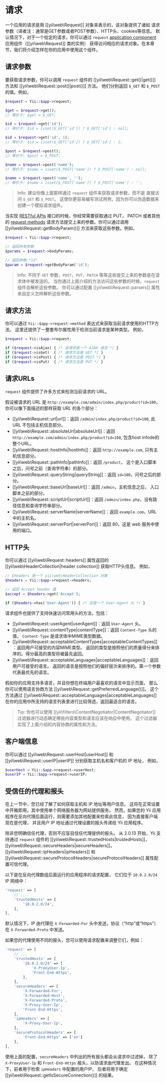 请求
========

一个应用的请求是用 [[yii\web\Request]] 对象来表示的，该对象提供了诸如
请求参数（译者注：通常是GET参数或者POST参数）、HTTP头、cookies等信息。
默认情况下，对于一个给定的请求，你可以通过 `request` [application component](structure-application-components.md) 应用组件（[[yii\web\Request]] 类的实例）
获得访问相应的请求对象。在本章节，我们将介绍怎样在你的应用中使用这个组件。


## 请求参数 <span id="request-parameters"></span>

要获取请求参数，你可以调用 `request` 组件的 [[yii\web\Request::get()|get()]] 方法和 [[yii\web\Request::post()|post()]] 方法。
他们分别返回 `$_GET` 和 `$_POST` 的值。例如，

```php
$request = Yii::$app->request;

$get = $request->get(); 
// 等价于: $get = $_GET;

$id = $request->get('id');   
// 等价于: $id = isset($_GET['id']) ? $_GET['id'] : null;

$id = $request->get('id', 1);   
// 等价于: $id = isset($_GET['id']) ? $_GET['id'] : 1;

$post = $request->post(); 
// 等价于: $post = $_POST;

$name = $request->post('name');   
// 等价于: $name = isset($_POST['name']) ? $_POST['name'] : null;

$name = $request->post('name', '');   
// 等价于: $name = isset($_POST['name']) ? $_POST['name'] : '';
```

> Info: 建议你像上面那样通过 `request` 组件来获取请求参数，而不是
直接访问 `$_GET` 和 `$_POST`。
这使你更容易编写测试用例，因为你可以伪造数据来创建一个模拟请求组件。

当实现 [RESTful APIs](rest-quick-start.md) 接口的时候，你经常需要获取通过 PUT， 
PATCH 或者其他的 [request methods](#request-methods) 
请求方法提交上来的参数。你可以通过调用 [[yii\web\Request::getBodyParam()]] 方法来获取这些参数。例如，

```php
$request = Yii::$app->request;

// 返回所有参数
$params = $request->bodyParams;

// 返回参数 "id"
$param = $request->getBodyParam('id');
```

> Info: 不同于 `GET` 参数，`POST`，`PUT`，`PATCH` 等等这些提交上来的参数是在请求体中被发送的。
当你通过上面介绍的方法访问这些参数的时候，`request` 组件会解析这些参数。
你可以通过配置 [[yii\web\Request::parsers]] 属性来自定义怎样解析这些参数。
  

## 请求方法 <span id="request-methods"></span>
 
你可以通过 `Yii::$app->request->method` 表达式来获取当前请求使用的HTTP方法。
这里还提供了一整套布尔属性用于检测当前请求是某种类型。
例如，

```php
$request = Yii::$app->request;

if ($request->isAjax) { /* 该请求是一个 AJAX 请求 */ }
if ($request->isGet)  { /* 请求方法是 GET */ }
if ($request->isPost) { /* 请求方法是 POST */ }
if ($request->isPut)  { /* 请求方法是 PUT */ }
```

## 请求URLs <span id="request-urls"></span>

`request` 组件提供了许多方式来检测当前请求的 URL。

假设被请求的 URL 是 `http://example.com/admin/index.php/product?id=100`，
你可以像下面描述的那样获取 URL 的各个部分：

* [[yii\web\Request::url|url]]：返回 `/admin/index.php/product?id=100`, 此 URL 不包括主机信息部分。
* [[yii\web\Request::absoluteUrl|absoluteUrl]]：返回 `http://example.com/admin/index.php/product?id=100`,
  包含host infode的整个URL。
* [[yii\web\Request::hostInfo|hostInfo]]：返回 `http://example.com`, 只有主机信息部分。
* [[yii\web\Request::pathInfo|pathInfo]]：返回 `/product`，
  这个是入口脚本之后，问号之前（查询字符串）的部分。
* [[yii\web\Request::queryString|queryString]]：返回 `id=100`，问号之后的部分。
* [[yii\web\Request::baseUrl|baseUrl]]：返回 `/admin`，主机信息之后，
  入口脚本之前的部分。
* [[yii\web\Request::scriptUrl|scriptUrl]]：返回 `/admin/index.php`，没有路径信息和查询字符串部分。
* [[yii\web\Request::serverName|serverName]]：返回 `example.com`，URL 中的主机名。
* [[yii\web\Request::serverPort|serverPort]]：返回 80，这是 web 服务中使用的端口。


## HTTP头 <span id="http-headers"></span> 

你可以通过 [[yii\web\Request::headers]] 属性返回的 [[yii\web\HeaderCollection|header collection]] 获取HTTP头信息。
例如，

```php
// $headers 是一个 yii\web\HeaderCollection 对象
$headers = Yii::$app->request->headers;

// 返回 Accept header 值
$accept = $headers->get('Accept');

if ($headers->has('User-Agent')) { /* 这是一个 User-Agent 头 */ }
```

请求组件也提供了支持快速访问常用头的方法，包括：

* [[yii\web\Request::userAgent|userAgent]]：返回 `User-Agent` 头。
* [[yii\web\Request::contentType|contentType]]：返回 `Content-Type` 头的值，
  `Content-Type` 是请求体中MIME类型数据。
* [[yii\web\Request::acceptableContentTypes|acceptableContentTypes]]：返回用户可接受的内容MIME类型。
  返回的类型是按照他们的质量得分来排序的。得分最高的类型将被最先返回。
* [[yii\web\Request::acceptableLanguages|acceptableLanguages]]：返回用户可接受的语言。
  返回的语言是按照他们的偏好层次来排序的。第一个参数代表最优先的语言。

假如你的应用支持多语言，并且你想在终端用户最喜欢的语言中显示页面，
那么你可以使用语言协商方法 [[yii\web\Request::getPreferredLanguage()]]。
这个方法通过 [[yii\web\Request::acceptableLanguages|acceptableLanguages]] 
在你的应用中所支持的语言列表里进行比较筛选，返回最适合的语言。

> Tip: 你也可以使用 [[yii\filters\ContentNegotiator|ContentNegotiator]] 
  过滤器进行动态确定哪些内容类型和语言应该在响应中使用。
  这个过滤器实现了上面介绍的内容协商的属性和方法。


## 客户端信息 <span id="client-information"></span>

你可以通过 [[yii\web\Request::userHost|userHost]]
和 [[yii\web\Request::userIP|userIP]] 分别获取主机名和客户机的 IP 地址，
例如，

```php
$userHost = Yii::$app->request->userHost;
$userIP = Yii::$app->request->userIP;
```

## 受信任的代理和报头 <span id="trusted-proxies"></span>

在上一节中，您已经了解了如何获取主机和 IP 地址等用户信息。
这将在正常设置中开箱即用，其中使用单个网络服务器为网站提供服务。
然而，如果您的 Yii 应用程序在反向代理后面运行，则需要添加其他配置来检索此信息，
因为直接客户端现在是代理，
并且用户 IP 地址通过代理设置的报头传递给 Yii 应用程序。

除非您明确信任代理，否则不应盲目信任代理提供的报头。
从 2.0.13 开始，Yii 支持通过 `request` 组件的
[[yii\web\Request::trustedHosts|trustedHosts]]，
[[yii\web\Request::secureHeaders|secureHeaders]]，
[[yii\web\Request::ipHeaders|ipHeaders]] 和
[[yii\web\Request::secureProtocolHeaders|secureProtocolHeaders]]
属性配置可信代理。

以下是在反向代理数组后面运行的应用程序的请求配置，
它们位于 `10.0.2.0/24` IP 网络中：

```php
'request' => [
    // ...
    'trustedHosts' => [
        '10.0.2.0/24',
    ],
],
```

默认情况下，IP 由代理在 `X-Forwarded-For` 头中发送，协议（“http”或“https”）在 `X-Forwarded-Proto` 中发送。

如果您的代理使用不同的报头，您可以使用请求配置来调整它们，例如：

```php
'request' => [
    // ...
    'trustedHosts' => [
        '10.0.2.0/24' => [
            'X-ProxyUser-Ip',
            'Front-End-Https',
        ],
    ],
    'secureHeaders' => [
        'X-Forwarded-For',
        'X-Forwarded-Host',
        'X-Forwarded-Proto',
        'X-Proxy-User-Ip',
        'Front-End-Https',
    ],
    'ipHeaders' => [
        'X-Proxy-User-Ip',
    ],
    'secureProtocolHeaders' => [
        'Front-End-Https' => ['on']
    ],
],
```

使用上面的配置，`secureHeaders` 中列出的所有报头都会从请求中过滤掉，
除了 `X-ProxyUser-Ip` 和 `Front-End-Https` 报头，以防请求由代理发出。
在这种情况下，前者用于检索 `ipHeaders` 中配置的用户IP，
后者将用于确定 [[yii\web\Request::getIsSecureConnection()]] 的结果。
